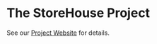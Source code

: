 # The StoreHouse Project

See our [Project Website](https://calvin-storehouse-project.github.io/storehouse/) for details.
